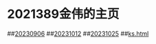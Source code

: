 # 2021389金伟的主页
##[20230906](https://jinw20.github.io/20213589-20230906.txt)
##[20231012](https://jinw20.github.io/2021589-1012.html)
##[20231025](https://jinw20.github.io/20213589-20231025.html)
##[ks.html](https://jinw20.github.io/ks.html) 
